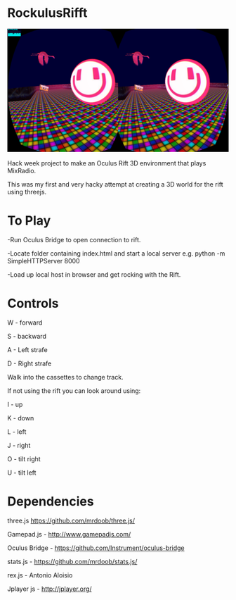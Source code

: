 RockulusRifft
=============

![Rockulus rifft](https://github.com/Almerc/RockulusRifft/blob/master/screenshots/Screenshot1.png)

Hack week project to make an Oculus Rift 3D environment that plays MixRadio.

This was my first and very hacky attempt at creating a 3D world for the rift using threejs.

To Play
=======

-Run Oculus Bridge to open connection to rift.

-Locate folder containing index.html and start a local server e.g. python -m SimpleHTTPServer 8000

-Load up local host in browser and get rocking with the Rift.


Controls
========
W - forward

S - backward

A - Left strafe

D - Right strafe

Walk into the cassettes to change track.

If not using the rift you can look around using:

I - up

K - down

L - left

J - right

O - tilt right

U - tilt left

Dependencies 
============
three.js  https://github.com/mrdoob/three.js/

Gamepad.js - http://www.gamepadjs.com/

Oculus Bridge - https://github.com/Instrument/oculus-bridge

stats.js - https://github.com/mrdoob/stats.js/

rex.js - Antonio Aloisio

Jplayer js - http://jplayer.org/
